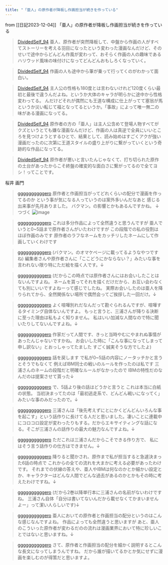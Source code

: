 ```yaml
---
title: "「亜人」の原作者が降板し作画担当が続きを作っている"
---
```


from [[日記2023-12-04]]
「亜人」の原作者が降板し作画担当が続きを作っている
> [DividedSelf_94](https://twitter.com/DividedSelf_94/status/1731239909225382330) 亜人、原作者が突然降板して、中盤から作画の人がすべてストーリーを考える羽目になったという変わった漫画なんだけど、そのせいで途中からどんどん作風が変わって、おそらく作画の人の趣味であるハリウッド風味の味付けになってどんどんおもしろくなっていく。

> [DividedSelf_94](https://twitter.com/DividedSelf_94/status/1731239910999507017) 作画の人も途中から筆が乗って行ってくのがわかって面白い。

> [DividedSelf_94](https://twitter.com/DividedSelf_94/status/1731307285421666385) 主人公の性格も180度とは言わないけれど120度くらい最初と最後で違うんだよね。というか大体のキャラが明らかに途中から性格変わってる。
>  んだけどそれが偶然にも王道な構成に仕上がってて塞翁が馬というか災い転じて福となってるというか。「事故」によって唯一無二の味がある漫画になってる。

> [DividedSelf_94](https://twitter.com/DividedSelf_94/status/1731308654421491720) 原作者の方の「亜人」は主人公含めて登場人物すべてがクズというとても嫌な漫画なんだけど、作画の人は真逆で全員にいいところを見つけようとするひとで、結果として、読み始めはすごくアクが強い漫画だったのに次第に王道スタイルの盛り上がりに繋がっていくという奇跡的な作品になってる。

> [DividedSelf_94](https://twitter.com/DividedSelf_94/status/1731309208354935073) 原作者が悪いと言いたんじゃなくて、打ち切られた原作の土台があったからこそ終盤の確変的な面白さに繋がってるので全てヨシ！ってことです。

桜井 画門
> [ggggggggggero](https://twitter.com/ggggggggggero/status/913002403904987136) 原作者と作画担当がってどれくらいの配分で漫画を作ってるのか
>  という事が気になる人っていうのは案外多いんだなあと
>  感じる出来事が先月ありました。
>  バクマン。の影響とかもあるんですかね。
>  ↓つづく
>  ![image](https://pbs.twimg.com/media/DKui13JUQAEKLUs?format=jpg&name=900x900#.png)

> [ggggggggggero](https://twitter.com/ggggggggggero/status/913002629374001153) これは多分作品によって全然違うと思うんですが
>  亜人でいうと0~5話まで原作者さんがいたわけですが
>  この段階での私の役割はほぼ作画のみです
>  原作者のラフなネームをカッチリしたネームにして作画していくわけです

> [ggggggggggero](https://twitter.com/ggggggggggero/status/913002816511397888) (バクマン。のオマケページに載ってるようなやつですね)
>  編集者さんや原作者さんに「ここどうにかならない？」みたいな事を言われない限り特にただ絵を描く人です。↓

> [ggggggggggero](https://twitter.com/ggggggggggero/status/913003269785501696) (だからこの時点では原作者さんにはお会いしたことはないんですよね。
>  ネームを貰ってそれを描くだけだから、お互い会わなくても別にいいですよねーって感じでしたね。
>  実際お会いしたのは亜人を降りられてから、全然関係ない場所で偶然会ってご挨拶した一回だけ。↓

> [ggggggggggero](https://twitter.com/ggggggggggero/status/913004012026306560) よく喧嘩別れだなんだって勘ぐられるんですが、喧嘩するタイミング自体ないんですよ。
>  もっと言うと、三浦さんが降りる決断に至った理由は私もよく知りません。
>  私はいい加減な人間なので特に聞いたりしてないんですよね。↓

> [ggggggggggero](https://twitter.com/ggggggggggero/status/913004187008434176) 作家だって人間です、きっと当時やむにやまれぬ事情があったんじゃないですかね。
>  お会いした時に「こんな事になってしまって申し訳ない」とおっしゃってたました
>  すごく誠実そうな方でしたよ)

> [ggggggggggero](https://twitter.com/ggggggggggero/status/913004371901784065) 話を戻します
>  で私が0~5話の内容にノータッチかと言うとそうでもなくて
>  例えばIBM同士の戦いのルールを作ったのは私です
>  三浦さんのネームの段階だと明確なルールがなかったので
>  IBMの特性だのなんだのは提案させて貰った↓

> [ggggggggggero](https://twitter.com/ggggggggggero/status/913004521256763393) で、5話より後の話はどうかと言うと
>  これは本当に白紙の状態。
>  当初決まってたのは「最初逃走系で、どんどん戦いになってく」みたいな事のみだったので。↓

> [ggggggggggero](https://twitter.com/ggggggggggero/status/913004895963193344) 三浦さんは「後先考えずにとにかくどんどんいろんな事を起こす」という話作りに長けてる人だと思いました。凄いことに連載中にコロコロ設定が変わったりもする。だからエキサイティングな話になる。そこが三浦さんの話作りの最大の魅力なんですよね。↓

> [ggggggggggero](https://twitter.com/ggggggggggero/status/913005186964008961) ただこれは三浦さんだからこそできる作り方で、
>  私にはそう言う話作りの仕方はできません。↓

> [ggggggggggero](https://twitter.com/ggggggggggero/status/913005466774495232) 降りると聞かされ、原作まで私が担当すると急遽決まった6話の時点で
>  これからの全ての流れを大まかに考える必要があったわけです。
>  それまでの伏線の答えや、亜人やIBMは何なのかとか細かい設定とか、キャラクターはどんな人間でどんな過去があるのかとかもその時に考えたわけですね。↓

> [ggggggggggero](https://twitter.com/ggggggggggero/status/913005898015981568) (だから2巻以降単行本に三浦さんの名前がないわけですね。
>  三浦さん自体「自分は書いてないんだから載せなくてかまいませんよー」って潔い人らしいです)↓

> [ggggggggggero](https://twitter.com/ggggggggggero/status/913006297548709888) 亜人においての原作者と作画担当の配分というのはこんな感じなんですよね。
>  作品によっても全然違うと思いますが
>  あと、亜人のこういった原作者が変わるだのの流れは漫画業界において特に珍しいことではないと思いますね。↓

> [ggggggggggero](https://twitter.com/ggggggggggero/status/913006534149337088) さて、原作者と作画担当の配分を細かく説明するとこんな長文になってしまうんですね。
>  だから誰が描いてるかとか気にせずに漫画を楽しむのが得策だと思いますよ。

